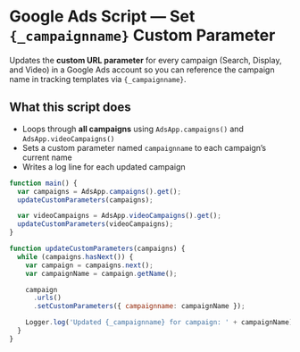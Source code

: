 # Google Ads Script — Set `{_campaignname}` Custom Parameter

Updates the **custom URL parameter** for every campaign (Search, Display, and Video) in a Google Ads account so you can reference the campaign name in tracking templates via `{_campaignname}`.

## What this script does

- Loops through **all campaigns** using `AdsApp.campaigns()` and `AdsApp.videoCampaigns()`
- Sets a custom parameter named `campaignname` to each campaign’s current name
- Writes a log line for each updated campaign

```javascript
function main() {
  var campaigns = AdsApp.campaigns().get();
  updateCustomParameters(campaigns);

  var videoCampaigns = AdsApp.videoCampaigns().get();
  updateCustomParameters(videoCampaigns);
}

function updateCustomParameters(campaigns) {
  while (campaigns.hasNext()) {
    var campaign = campaigns.next();
    var campaignName = campaign.getName();

    campaign
      .urls()
      .setCustomParameters({ campaignname: campaignName });

    Logger.log('Updated {_campaignname} for campaign: ' + campaignName);
  }
}
